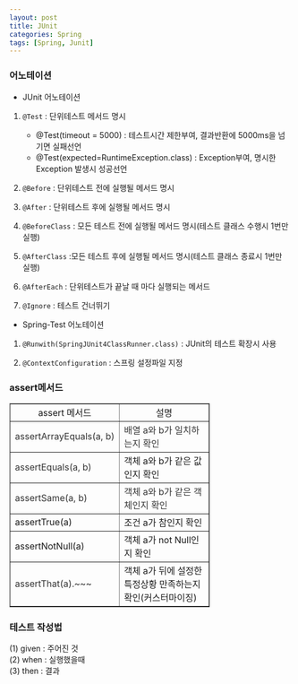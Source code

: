 ```yaml
---
layout: post
title: JUnit
categories: Spring
tags: [Spring, Junit]
---
```


### 어노테이션
- JUnit 어노테이션

1. `@Test` : 단위테스트 메서드 명시
   - @Test(timeout = 5000) : 테스트시간 제한부여, 결과반환에 5000ms을 넘기면 실패선언
   - @Test(expected=RuntimeException.class) : Exception부여, 명시한 Exception 발생시 성공선언

2. `@Before` : 단위테스트 전에 실행될 메서드 명시

3. `@After` : 단위테스트 후에 실행될 메서드 명시

4. `@BeforeClass` : 모든 테스트 전에 실행될 메서드 명시(테스트 클래스 수행시 1번만 실행)

5. `@AfterClass` :모든 테스트 후에 실행될 메서드 명시(테스트 클래스 종료시 1번만 실행)

6. `@AfterEach` : 단위테스트가 끝날 때 마다 실행되는 메서드

7. `@Ignore` : 테스트 건너뛰기

- Spring-Test 어노테이션

1. `@Runwith(SpringJUnit4ClassRunner.class)` : JUnit의 테스트 확장시 사용

2. `@ContextConfiguration` : 스프링 설정파일 지정

### assert메서드

<table style="border-collapse: collapse; width: 71.0466%;" border="1" data-ke-style="style8"><tbody><tr><td style="width: 50%; text-align: center;">assert 메서드</td><td style="width: 50%; text-align: center;">설명</td></tr><tr><td style="width: 50%;"><span style="color: #333333;"><span style="color: #333333;">assertArrayEquals(a,&nbsp;b)</span></span></td><td style="width: 50%;"><span style="color: #333333;">배열 a와 b가 일치하는지 확인</span></td></tr><tr><td style="width: 50%;"><span style="color: #333333;">assertEquals(a, b)</span></td><td style="width: 50%;">객체 a와 b가 같은 값인지 확인</td></tr><tr><td style="width: 50%;"><span style="color: #333333;">assertSame(a,&nbsp;b)</span></td><td style="width: 50%;"><span style="color: #333333;">객체 a와 b가 같은 객체인지 확인</span></td></tr><tr><td style="width: 50%;">assertTrue(a)</td><td style="width: 50%;">조건 a가 참인지 확인</td></tr><tr><td style="width: 50%;">assertNotNull(a)</td><td style="width: 50%;">객체 a가 not Null인지 확인</td></tr><tr><td style="width: 50%;"><span style="color: #333333;">assertThat(a).~~~</span></td><td style="width: 50%;">객체 a가 뒤에 설정한 특정상황 만족하는지 확인(커스터마이징)</td></tr></tbody></table>


### 테스트 작성법  
(1) given : 주어진 것  
(2) when : 실행했을때  
(3) then : 결과